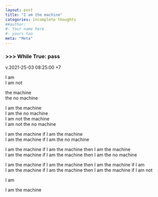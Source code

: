 ```yaml
---
layout: post
title: "I am the machine"
categories: incomplete thoughts
##author:
#- Your name here
#- yours too
meta: "Meta"
---
```



### >>> While True: pass
v.2021-25-03 08:25:00 +7

I am  
I am not 



the machine  
the no machine 



I am the machine  
I am the no machine  
I am not the machine  
I am not the no machine  



I am the machine if I am the machine  
I am the machine if I am the no machine



I am the machine if I am the machine then I am the machine  
I am the machine if I am the machine then I am the no machine 


I am the machine if I am the machine then I am the machine if I am  
I am the machine if I am the machine then I am the machine if I am not

I am 

I am the machine 





